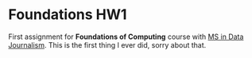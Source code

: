 # Foundations HW1
 
 First assignment for **Foundations of Computing** course with [MS in Data Journalism](https://journalism.columbia.edu/data). This is the first thing I ever did, sorry about that.
